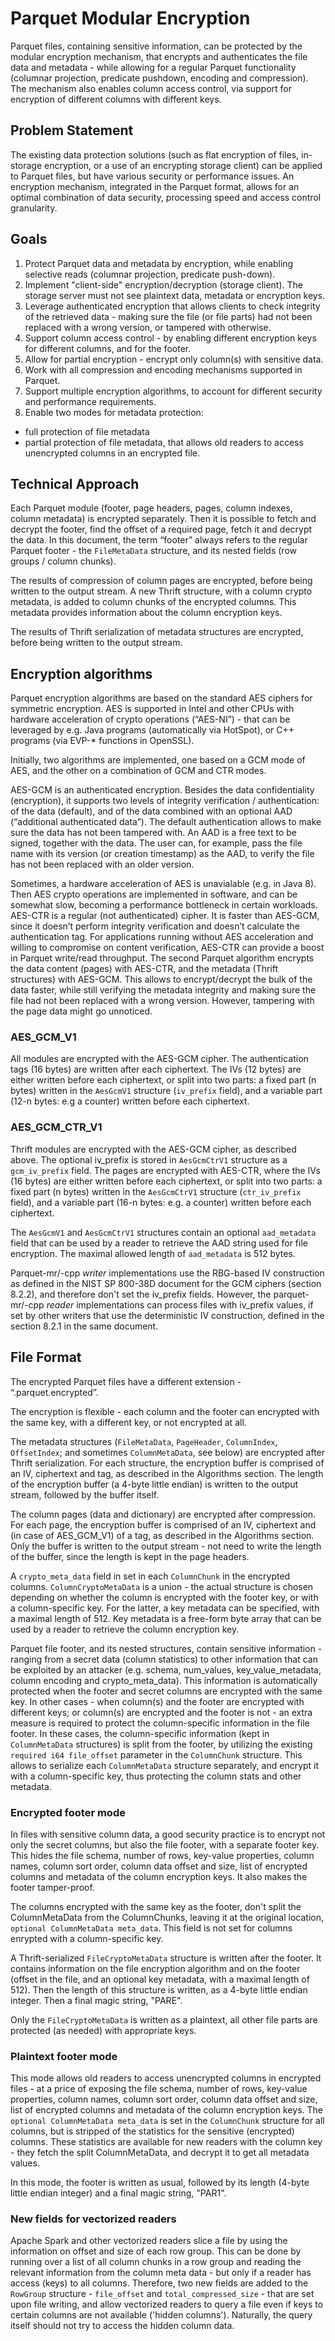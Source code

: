 <!--
  - Licensed to the Apache Software Foundation (ASF) under one
  - or more contributor license agreements.  See the NOTICE file
  - distributed with this work for additional information
  - regarding copyright ownership.  The ASF licenses this file
  - to you under the Apache License, Version 2.0 (the
  - "License"); you may not use this file except in compliance
  - with the License.  You may obtain a copy of the License at
  -
  -   http://www.apache.org/licenses/LICENSE-2.0
  -
  - Unless required by applicable law or agreed to in writing,
  - software distributed under the License is distributed on an
  - "AS IS" BASIS, WITHOUT WARRANTIES OR CONDITIONS OF ANY
  - KIND, either express or implied.  See the License for the
  - specific language governing permissions and limitations
  - under the License.
  -->

# Parquet Modular Encryption

Parquet files, containing sensitive information, can be protected by the modular
encryption mechanism, that encrypts and authenticates the file data and metadata - 
while allowing for a regular Parquet functionality (columnar projection, 
predicate pushdown, encoding and compression). The mechanism also enables column access 
control, via support for encryption of different columns with different keys.

## Problem Statement
The existing data protection solutions (such as flat encryption of files, in-storage 
encryption, or a use of an encrypting storage client) can be applied to Parquet files,
but have various security or performance issues. An encryption mechanism, integrated in
the Parquet format, allows for an optimal combination of data security, processing
speed and access control granularity.


## Goals
1. Protect Parquet data and metadata by encryption, while enabling selective reads 
(columnar projection, predicate push-down).
2. Implement "client-side" encryption/decryption (storage client). The storage server 
must not see plaintext data, metadata or encryption keys.
3. Leverage authenticated encryption that allows clients to check integrity of the 
retrieved data - making sure the file (or file parts) had not been replaced with a 
wrong version, or tampered with otherwise.
4. Support column access control - by enabling different encryption keys for different 
columns, and for the footer.
5. Allow for partial encryption - encrypt only column(s) with sensitive data.
6. Work with all compression and encoding mechanisms supported in Parquet.
7. Support multiple encryption algorithms, to account for different security and 
performance requirements.
8. Enable two modes for metadata protection:
 - full protection of file metadata
 - partial protection of file metadata, that allows old readers to access unencrypted 
 columns in an encrypted file.


## Technical Approach

Each Parquet module (footer, page headers, pages, column indexes, column metadata) is 
encrypted separately. Then it is possible to fetch and decrypt the footer, find the 
offset of a required page, fetch it and decrypt the data. In this document, the term 
“footer” always refers to the regular Parquet footer - the `FileMetaData` structure, and 
its nested fields (row groups / column chunks).

The results of compression of column pages are encrypted, before being written to the 
output stream. A new Thrift structure, with a column crypto metadata, is added to 
column chunks of the encrypted columns. This metadata provides information about the 
column encryption keys.

The results of Thrift serialization of metadata structures are encrypted, before being 
written to the output stream.

## Encryption algorithms

Parquet encryption algorithms are based on the standard AES ciphers for symmetric 
encryption. AES is supported in Intel and other CPUs with hardware acceleration of 
crypto operations (“AES-NI”) - that can be leveraged by e.g. Java programs 
(automatically via HotSpot), or C++ programs (via EVP-* functions in OpenSSL).

Initially, two algorithms are implemented, one based on a GCM mode of AES, and the other 
on a combination of GCM and CTR modes.

AES-GCM is an authenticated encryption. Besides the data confidentiality (encryption), it 
supports two levels of integrity verification / authentication: of the data (default), and 
of the data combined with an optional AAD (“additional authenticated data”). The default 
authentication allows to make sure the data has not been tampered with. An AAD is a free 
text to be signed, together with the data. The user can, for example, pass the file name 
with its version (or creation timestamp) as the AAD, to verify the file has not been 
replaced with an older version.

Sometimes, a hardware acceleration of AES is unavialable (e.g. in Java 8). Then AES crypto 
operations are implemented in software, and can be somewhat slow, becoming a performance 
bottleneck in certain workloads. AES-CTR is a regular (not authenticated) cipher.
It is faster than AES-GCM, since it doesn’t perform integrity verification and doesn’t 
calculate the authentication tag. For applications running without AES acceleration and 
willing to compromise on content verification, AES-CTR can provide a boost in Parquet 
write/read throughput. The second Parquet algorithm encrypts the data content (pages) 
with AES-CTR, and the metadata (Thrift structures) with AES-GCM. This allows to encrypt/decrypt 
the bulk of the data faster, while still verifying the metadata integrity and making sure 
the file had not been replaced with a wrong version. However, tampering with the page data 
might go unnoticed. 


### AES_GCM_V1
All modules are encrypted with the AES-GCM cipher. The authentication tags (16 bytes) are 
written after each ciphertext. The IVs (12 bytes) are either written before each ciphertext, 
or split into two parts: a fixed part (n bytes) written in the `AesGcmV1` structure 
(`iv_prefix` field), and a variable part (12-n bytes: e.g a counter) written before 
each ciphertext.

### AES_GCM_CTR_V1
Thrift modules are encrypted with the AES-GCM cipher, as described above. The optional iv_prefix
is stored in `AesGcmCtrV1` structure as a `gcm_iv_prefix` field.
The pages are encrypted with AES-CTR, where the IVs (16 bytes) are either written before each 
ciphertext, or split into two parts: a fixed part (n bytes) written in the `AesGcmCtrV1` structure 
(`ctr_iv_prefix` field), and a variable part (16-n bytes: e.g. a counter) written before 
each ciphertext.

The `AesGcmV1` and `AesGcmCtrV1` structures contain an optional `aad_metadata` field that can 
be used by a reader to retrieve the AAD string used for file encryption. The maximal allowed
length of `aad_metadata` is 512 bytes.

Parquet-mr/-cpp *writer* implementations use the RBG-based IV construction as defined in the NIST 
SP 800-38D document for the GCM ciphers (section 8.2.2), and therefore don't set the iv_prefix fields. 
However, the parquet-mr/-cpp *reader* implementations can process files with iv_prefix values, if 
set by other writers that use the deterministic IV construction, defined in the section 8.2.1 in the 
same document.


## File Format

The encrypted Parquet files have a different extension - “.parquet.encrypted”.

The encryption is flexible - each column and the footer can encrypted with the same key, 
with a different key, or not encrypted at all.

The metadata structures (`FileMetaData`, `PageHeader`, `ColumnIndex`, `OffsetIndex`; and sometimes 
`ColumnMetaData`, see below) are encrypted after Thrift serialization. For each structure, 
the encryption buffer is comprised of an IV, ciphertext and tag, as described in the 
Algorithms section. The length of the encryption buffer (a 4-byte little endian) is 
written to the output stream, followed by the buffer itself.

The column pages (data and dictionary) are encrypted after compression. For each page, 
the encryption buffer is comprised of an IV, ciphertext and (in case of AES_GCM_V1) of a 
tag, as described in the Algorithms section. Only the buffer is written to the output 
stream - not need to write the length of the buffer, since the length is kept in the page 
headers.

A `crypto_meta_data` field in set in each `ColumnChunk` in the encrypted columns. 
`ColumnCryptoMetaData` is a union - the actual structure is chosen depending on whether the 
column is encrypted with the footer key, or with a column-specific key. For the latter, 
a key metadata can be specified, with a maximal length of 512. Key metadata is a free-form
byte array that can be used by a reader to retrieve the column encryption key. 

Parquet file footer, and its nested structures, contain sensitive information - ranging 
from a secret data (column statistics) to other information that can be exploited by an 
attacker (e.g. schema, num_values, key_value_metadata, column encoding and crypto_meta_data). 
This information is automatically protected when the footer and secret columns are encrypted 
with the same key. In other cases - when column(s) and the footer are encrypted with 
different keys; or column(s) are encrypted and the footer is not - an extra measure is 
required to protect the column-specific information in the file footer. In these cases, 
the column-specific information (kept in `ColumnMetaData` structures) is split from the 
footer, by utilizing the existing `required i64 file_offset` parameter in the `ColumnChunk` 
structure. This allows to serialize each `ColumnMetaData` structure separately, and encrypt 
it with a column-specific key, thus protecting the column stats and other metadata. 

### Encrypted footer mode

In files with sensitive column data, a good security practice is to encrypt not only the 
secret columns, but also the file footer, with a separate footer key. This hides
the file schema, number of rows, key-value properties, column names, column sort order, 
column data offset and size, list of encrypted columns and metadata of the column encryption keys. 
It also makes the footer tamper-proof.

The columns encrypted with the same key as the footer, don't split the ColumnMetaData from the 
ColumnChunks, leaving it at the original location, `optional ColumnMetaData meta_data`. This field
is not set for columns enrypted with a column-specific key.

A Thrift-serialized `FileCryptoMetaData` structure is written after the footer. It contains 
information on the file encryption algorithm and on the footer (offset in 
the file, and an optional key metadata, with a maximal length of 512). Then 
the length of this structure is written, as a 4-byte little endian integer. Then a final 
magic string, "PARE".

Only the `FileCryptoMetaData` is written as a plaintext, all other file parts are protected
(as needed) with appropriate keys.

### Plaintext footer mode

This mode allows old readers to access unencrypted columns in encrypted files - at a price of
exposing the file schema, number of rows, key-value properties, column names, column sort order, 
column data offset and size, list of encrypted columns and metadata of the column encryption keys. 
The `optional ColumnMetaData meta_data` is set in the `ColumnChunk` structure for all columns, but 
is stripped of the statistics for the sensitive (encrypted) columns. These statistics are 
available for new readers with the column key - they fetch the split ColumnMetaData, and decrypt
it to get all metadata values.

In this mode, the footer is written as usual, followed by its length (4-byte little endian integer)
and a final magic string, "PAR1".

### New fields for vectorized readers

Apache Spark and other vectorized readers slice a file by using the information on offset
and size of each row group. This can be done by running over a list of all column chunks
in a row group and reading the relevant information from the column meta data - but only
if a reader has access (keys) to all columns. Therefore, two new fields are added to the
`RowGroup` structure - `file_offset` and `total_compressed_size` - that are set upon file
writing, and allow vectorized readers to query a file even if keys to certain columns are
not available ('hidden columns'). Naturally, the query itself should not try to access the 
hidden column data.
